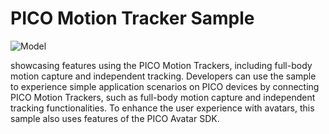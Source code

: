 # PICO Motion Tracker Sample

![Model](https://github.com/Pico-Developer/PICOMotionTrackerSample-Unity/blob/main/pico-motion-tracker-sample.jpg)

showcasing features using the PICO Motion Trackers, including full-body motion capture and independent tracking. Developers can use the sample to experience simple application scenarios on PICO devices by connecting PICO Motion Trackers, such as full-body motion capture and independent tracking functionalities. To enhance the user experience with avatars, this sample also uses features of the PICO Avatar SDK.

